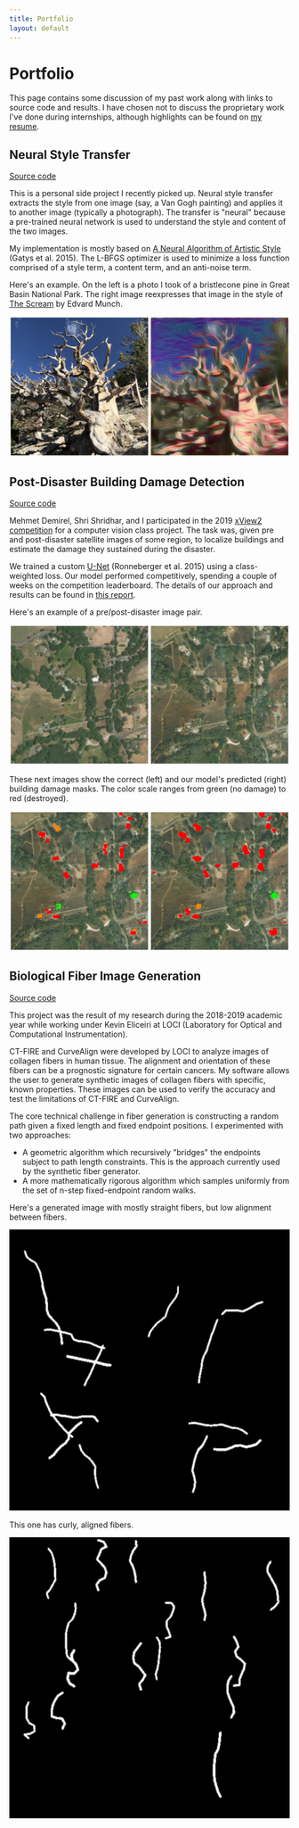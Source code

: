 ```yaml
---
title: Portfolio
layout: default
---
```


# Portfolio

This page contains some discussion of my past work along with links to source code and results. I have chosen not to discuss the proprietary work I've done during internships, although highlights can be found on [my resume](/assets/resume.pdf).

## Neural Style Transfer

[Source code](https://github.com/mattdutson/style-transfer)

This is a personal side project I recently picked up. Neural style transfer extracts the style from one image (say, a Van Gogh painting) and applies it to another image (typically a photograph). The transfer is "neural" because a pre-trained neural network is used to understand the style and content of the two images.

My implementation is mostly based on [A Neural Algorithm of Artistic Style](https://arxiv.org/abs/1508.06576) (Gatys et al. 2015). The L-BFGS optimizer is used to minimize a loss function comprised of a style term, a content term, and an anti-noise term.

Here's an example. On the left is a photo I took of a bristlecone pine in Great Basin National Park. The right image reexpresses that image in the style of [The Scream](https://en.wikipedia.org/wiki/The_Scream) by Edvard Munch.

![style sample](/assets/style_sample.jpg)

## Post-Disaster Building Damage Detection

[Source code](https://github.com/mattdutson/xview2)

Mehmet Demirel, Shri Shridhar, and I participated in the 2019 [xView2 competition](https://xview2.org/) for a computer vision class project. The task was, given pre and post-disaster satellite images of some region, to localize buildings and estimate the damage they sustained during the disaster.

We trained a custom [U-Net](https://arxiv.org/abs/1505.04597) (Ronneberger et al. 2015) using a class-weighted loss. Our model performed competitively, spending a couple of weeks on the competition leaderboard. The details of our approach and results can be found in [this report](/assets/xview2_report.pdf).

Here's an example of a pre/post-disaster image pair.

![pre post sample](/assets/pre_post_sample.png)

These next images show the correct (left) and our model's predicted (right) building damage masks. The color scale ranges from green (no damage) to red (destroyed).

![true pred sample](/assets/true_pred_sample.png)

## Biological Fiber Image Generation

[Source code](https://github.com/uw-loci/syntheticfibergenerator)

This project was the result of my research during the 2018-2019 academic year while working under Kevin Eliceiri at LOCI (Laboratory for Optical and Computational Instrumentation).

CT-FIRE and CurveAlign were developed by LOCI to analyze images of collagen fibers in human tissue. The alignment and orientation of these fibers can be a prognostic signature for certain cancers. My software allows the user to generate synthetic images of collagen fibers with specific, known properties. These images can be used to verify the accuracy and test the limitations of CT-FIRE and CurveAlign.

The core technical challenge in fiber generation is constructing a random path given a fixed length and fixed endpoint positions. I experimented with two approaches:

 * A geometric algorithm which recursively "bridges" the endpoints subject to path length constraints. This is the approach currently used by the synthetic fiber generator.
 * A more mathematically rigorous algorithm which samples uniformly from the set of n-step fixed-endpoint random walks.

Here's a generated image with mostly straight fibers, but low alignment between fibers.

![straight fibers](/assets/straight_fibers.png)

This one has curly, aligned fibers.

![curly fibers](/assets/curly_fibers.png)
